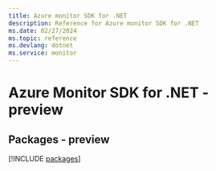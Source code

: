 ```yaml
---
title: Azure monitor SDK for .NET
description: Reference for Azure monitor SDK for .NET
ms.date: 02/27/2024
ms.topic: reference
ms.devlang: dotnet
ms.service: monitor
---
```

# Azure Monitor SDK for .NET - preview
## Packages - preview
[!INCLUDE [packages](monitor-index.md)]